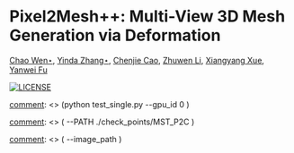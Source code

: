 # Pixel2Mesh++: Multi-View 3D Mesh Generation via Deformation

[Chao Wen⋆](https://walsvid.github.io/),
[Yinda Zhang⋆](https://www.zhangyinda.com/),
[Chenjie Cao](https://github.com/ewrfcas),
[Zhuwen Li](https://scholar.google.com.sg/citations?user=gIBLutQAAAAJ&hl=en),
[Xiangyang Xue](https://scholar.google.com.hk/citations?user=DTbhX6oAAAAJ&hl=zh-CN),
[Yanwei Fu](http://yanweifu.github.io/)

[![LICENSE](https://img.shields.io/github/license/ewrfcas/Pixel2MeshPlusPlus-MVDISN)](https://github.com/ewrfcas/Pixel2MeshPlusPlus-MVDISN/blob/main/LICENSE)

[comment]: <> (![teaser]&#40;assets/teaser_new.png&#41;)

[comment]: <> ([arXiv]&#40;https://arxiv.org/abs/2103.15087&#41; | [Project Page]&#40;https://ewrfcas.github.io/MST_inpainting/&#41;)


[comment]: <> (## Overview)

[comment]: <> (![teaser]&#40;assets/overview_new1.png&#41;)

[comment]: <> (We learn an encoder-decoder model, which encodes a Sketch Tensor &#40;ST&#41; space consisted of refined lines and edges.)

[comment]: <> (Then the model recover the masked images by the ST space.)

[comment]: <> (### News)

[comment]: <> (- [x] Release the inference codes.)

[comment]: <> (- [x] Training codes.)

[comment]: <> (**Now, this work has been further improved in [ZITS]&#40;https://github.com/DQiaole/ZITS_inpainting&#41; &#40;CVPR2022&#41;**.)

[comment]: <> ([comment]: <> &#40;- [ ] Release the GUI codes.&#41;)

[comment]: <> (### Preparation)

[comment]: <> (1. Preparing the environment.)

[comment]: <> (2. Download the pretrained masked wireframe detection model [LSM-HAWP]&#40;https://drive.google.com/drive/folders/1yg4Nc20D34sON0Ni_IOezjJCFHXKGWUW?usp=sharing&#41; &#40;retrained from [HAWP CVPR2020]&#40;https://github.com/cherubicXN/hawp&#41;&#41;.)

[comment]: <> (3. Download weights for different requires to the 'check_points' fold.)

[comment]: <> (   [P2M]&#40;https://drive.google.com/drive/folders/1uQAzfYvRIAE-aSpYRJbJo-2vBiwit0TK?usp=sharing&#41; &#40;Man-made Places2&#41;,)

[comment]: <> (   [P2C]&#40;https://drive.google.com/drive/folders/1td0SNBdSdzMdj4Ei_GnMmglFYOgwUcM0?usp=sharing&#41; &#40;Comprehensive Places2&#41;,)

[comment]: <> (   [shanghaitech]&#40;https://drive.google.com/drive/folders/1VsHSRGBpGWjTP-LLZPrtW-DQan3FRnEl?usp=sharing&#41; &#40;[Shanghaitech]&#40;https://github.com/huangkuns/wireframe&#41; with all man-made scenes&#41;.)

[comment]: <> (4. For training, we provide irregular and segmentation masks &#40;[download]&#40;https://drive.google.com/drive/folders/1eU6VaTWGdgCXXWueCXilt6oxHdONgUgf?usp=sharing&#41;&#41; with different masking rates. And you should define the mask file list before the training &#40;flist_example.txt&#41;.)

[comment]: <> (### Training)

[comment]: <> (Since the training code is rewritten, there are some differences compared with the test code.)

[comment]: <> (> 1. Training uses src/models.py while testing uses src/model_inference.py.)

[comment]: <> (>)

[comment]: <> (> 2. Image are valued in -1 to 1 &#40;training&#41; and 0 to 1 &#40;testing&#41;.)

[comment]: <> (>)

[comment]: <> (> 3. Masks are always concated to the inputs.)

[comment]: <> (1. Generating wireframes by lsm-hawp.)

[comment]: <> (```)

[comment]: <> (CUDA_VISIBLE_DEVICES=0 python lsm_hawp_inference.py --ckpt_path <best_lsm_hawp.pth> --input_path <input image path> --output_path <output image path>)

[comment]: <> (```)

[comment]: <> (2. Setting file lists in training_configs/config_MST.yml &#40;example: flist_example.txt&#41;.)

[comment]: <> (3. Train the inpainting model with stage1 and stage2.)

[comment]: <> (```)

[comment]: <> (python train_MST_stage1.py --path <model_name> --config training_configs/config_MST.yml --gpu 0)

[comment]: <> (python train_MST_stage2.py --path <model_name> --config training_configs/config_MST.yml --gpu 0)

[comment]: <> (```)

[comment]: <> (For DDP training with multi-gpus:)

[comment]: <> (```)

[comment]: <> (python -m torch.distributed.launch --nproc_per_node=4 train_MST_stage1.py --path <model_name> --config training_configs/config_MST.yml --gpu 0,1,2,3)

[comment]: <> (python -m torch.distributed.launch --nproc_per_node=4 train_MST_stage2.py --path <model_name> --config training_configs/config_MST.yml --gpu 0,1,2,3)

[comment]: <> (```)

[comment]: <> (### Test for a single image)

[comment]: <> (```)

[comment]: <> (python test_single.py --gpu_id 0 \)

[comment]: <> (                      --PATH ./check_points/MST_P2C \)

[comment]: <> (                      --image_path <your image path> \)

[comment]: <> (                      --mask_path <your mask path &#40;0 means valid and 255 means masked&#41;>)

[comment]: <> (```)

